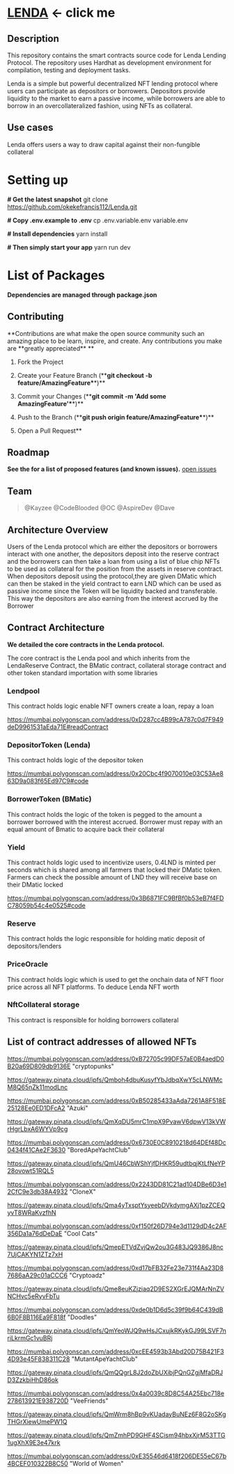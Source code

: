 

# [LENDA](https://lenda.vercel.app/) <- click me

## Description

This repository contains the smart contracts source code for Lenda Lending Protocol. The repository uses Hardhat as development environment for compilation, testing and deployment tasks.

Lenda is a simple but powerful decentralized NFT lending protocol where users can participate as depositors or borrowers. Depositors provide liquidity to the market to earn a passive income, while borrowers are able to borrow in an overcollateralized fashion, using NFTs as collateral.

## Use cases

Lenda offers users a way to draw capital against their non-fungible collateral

# Setting up

**# Get the latest snapshot**
git clone https://github.com/okekefrancis112/Lenda.git

**# Copy .env.example to .env**
cp .env.variable.env variable.env

**# Install dependencies**
yarn install

**# Then simply start your app**
yarn run dev

# List of Packages

**Dependencies are managed through package.json**

## Contributing

**Contributions are what make the open source community such an amazing place to be learn, inspire, and create. Any contributions you make are **greatly appreciated\*\* \*\*

1.  Fork the Project

2.  Create your Feature Branch (\*\***git checkout -b feature/AmazingFeature\***\*)\*\*

3.  Commit your Changes (\*\***git commit -m 'Add some AmazingFeature'\***\*)\*\*

4.  Push to the Branch (\*\***git push origin feature/AmazingFeature\***\*)\*\*

5.  Open a Pull Request\*\*

## Roadmap

**See the for a list of proposed features (and known issues).** [open issues](https://github.com/okekefrancis112/Lenda/issues)

## Team

> @Kayzee
> @CodeBlooded
> @OC
> @AspireDev
> @Dave
## Architecture Overview
Users of the Lenda protocol which are either the depositors or  borrowers interact with one another, the depositors deposit into the reserve contract and the borrowers can then take a loan from using a list of blue chip NFTs to be used as collateral for the position from the assets in reserve contract. When depositors deposit using the protocol,they are given DMatic which can then be staked in the yield contract to earn LND which can be used as passive income since the Token will be liquidity backed and transferable. This way the depositors are also earning from the interest accrued by the Borrower 


## Contract Architecture

**We detailed the core contracts in the Lenda protocol.**

The core contract is the Lenda pool and which inherits from the LendaReserve Contract, the BMatic contract, collateral storage contract and other token standard importation with some libraries 




### Lendpool

This contract holds logic enable NFT owners create a loan, repay a loan

https://mumbai.polygonscan.com/address/0xD287cc4B99cA787c0d7F949deD9961531aEda71E#readContract

### DepositorToken (Lenda)

This contract holds logic of the depositor token

https://mumbai.polygonscan.com/address/0x20Cbc4f9070010e03C53Ae863D9a083f65Ed97C9#code

### BorrowerToken (BMatic)

This contract holds the logic of the token is pegged to the amount a borrower borrowed with the interest accrued. Borrower must repay with an equal amount of Bmatic to acquire back their collateral

### Yield

This contract holds logic used to incentivize users, 0.4LND is minted per seconds which is shared among all farmers that locked their DMatic token. Farmers can check the possible amount of LND they will receive base on their DMatic locked

https://mumbai.polygonscan.com/address/0x3B6871FC9BfBf0b53eB7f4FDC78059b54c4e0525#code

### Reserve

This contract holds the logic responsible for holding matic deposit of depositors/lenders

### PriceOracle

This contract holds logic which is used to get the onchain data of NFT floor price across all NFT platforms. To deduce Lenda NFT worth

### NftCollateral storage

This contract is responsible for holding borrowers collateral

## List of contract addresses of allowed NFTs

https://mumbai.polygonscan.com/address/0xB72705c99DF57aE0B4aedD0B20a69D809db9136E "cryptopunks"

https://gateway.pinata.cloud/ipfs/Qmboh4dbuKusyfYbJdbqXwY5cLNWMcM8Q65nZk11modLnc

https://mumbai.polygonscan.com/address/0xB50285433aAda7261A8F518E25128Ee0ED1DFcA2 "Azuki"

https://gateway.pinata.cloud/ipfs/QmXqDU5mrC1mpX9PvawV6dpwV13kVWrHgrLbxA6WYVp9cg

https://mumbai.polygonscan.com/address/0x6730E0C8910218d64DEf48Dc0434f41CAe2F3630 "BoredApeYachtClub"

https://gateway.pinata.cloud/ipfs/QmU46CbWShYjfDHKR59udtbqjKtLfNeYP28ovowt51RQL5

https://mumbai.polygonscan.com/address/0x2243DD81C21ad104DBe6D3e12CfC9e3db38A4932 "CloneX"

https://gateway.pinata.cloud/ipfs/Qma4yTxsptYsyeebDVkdymgAXj1pzZCEQyvT8WRaKvzfhN

https://mumbai.polygonscan.com/address/0xf150f26D794e3d1129dD4c2AF356Da1a76dDeDaE "Cool Cats"

https://gateway.pinata.cloud/ipfs/QmepETVdZvjQw2ou3G483JQ9386J8nc7UjCAKYN1ZTz7xH

https://mumbai.polygonscan.com/address/0xd17bFB32Fe23e731f4Aa23D87686aA29c01aCCC6 "Cryptoadz"

https://gateway.pinata.cloud/ipfs/Qme8euKZjziaq2D9ES2XGrEJQMArNnZVNCHvc5eRyvFbTu

https://mumbai.polygonscan.com/address/0xde0b1D6d5c39f9b64C439dB6B0F8B116Ea9F818f "Doodles"

https://gateway.pinata.cloud/ipfs/QmYeoWJQ9wHsJCxujkRKykGJ99LSVF7nriLkrmGc1vuBRj

https://mumbai.polygonscan.com/address/0xcEE4593b3Abd20D75B421F34D93e45F838311C28 "MutantApeYachtClub"

https://gateway.pinata.cloud/ipfs/QmQQgrL8J2doZbUXibjPQnGZgjMfaDRJD3ZzkbiHhD86ok

https://mumbai.polygonscan.com/address/0x4a0039c8D8C54A25Ebc718e278613921E938720D "VeeFriends"

https://gateway.pinata.cloud/ipfs/QmWrm8hBp9vKUadayBuNEz6F8G2oSKgTHGrXiewUmePW1Q

https://gateway.pinata.cloud/ipfs/QmZmhPD9GHF4SCism94hbxXjrM53TTG1ugXhX9E3e47krk

https://mumbai.polygonscan.com/address/0xE35546d6418f206DE55eC67b4BCEF010322B8C50 "World of Women"
